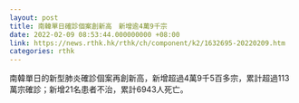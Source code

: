 ```yaml
---
layout: post
title: 南韓單日確診個案創新高　新增逾4萬9千宗
date: 2022-02-09 08:53:44.000000000 +08:00
link: https://news.rthk.hk/rthk/ch/component/k2/1632695-20220209.htm
categories: rthk
---
```


南韓單日的新型肺炎確診個案再創新高，新增超過4萬9千5百多宗，累計超過113萬宗確診；新增21名患者不治，累計6943人死亡。
